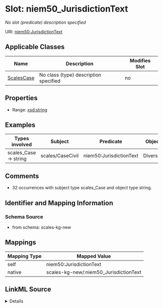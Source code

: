 

# Slot: niem50_JurisdictionText


_No slot (predicate) description specified_





URI: [niem50:JurisdictionText](http://release.niem.gov/niem/niem-core/5.0/JurisdictionText)



<!-- no inheritance hierarchy -->





## Applicable Classes

| Name | Description | Modifies Slot |
| --- | --- | --- |
| [ScalesCase](../classes/ScalesCase.md) | No class (type) description specified |  no  |







## Properties

* Range: [xsd:string](http://www.w3.org/2001/XMLSchema#string)






## Examples

| Types involved | Subject | Predicate | Object |
| --- | --- | --- | --- |
| scales_Case → string | scales/CaseCivil | niem50:JurisdictionText | Diversity |


## Comments

* 32 occurrences with subject type scales_Case and object type string.

## Identifier and Mapping Information







### Schema Source


* from schema: scales-kg-new




## Mappings

| Mapping Type | Mapped Value |
| ---  | ---  |
| self | niem50:JurisdictionText |
| native | scales-kg-new/:niem50_JurisdictionText |




## LinkML Source

<details>

```yaml
name: niem50_JurisdictionText
description: No slot (predicate) description specified
comments:
- 32 occurrences with subject type scales_Case and object type string.
examples:
- description: scales_Case → string
  object:
    example_object: Diversity
    example_object_type: string
    example_predicate: niem50:JurisdictionText
    example_subject: scales/CaseCivil
    example_subject_type: scales_Case
from_schema: scales-kg-new
rank: 1000
slot_uri: niem50:JurisdictionText
alias: niem50_JurisdictionText
domain_of:
- scales_Case
range: string

```
</details>